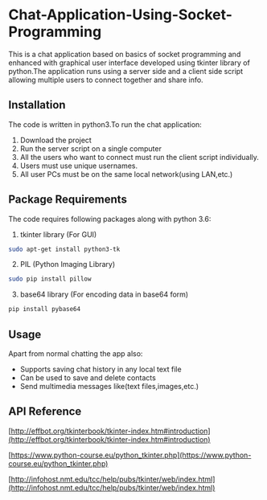 # Chat-Application-Using-Socket-Programming
This is a chat application based on basics of socket programming and enhanced with graphical user interface developed using tkinter
library of python.The application runs using a server side and a client side script allowing multiple users to connect together and 
share info.

## Installation
The code is written in python3.To run the chat application:
1. Download the project
2. Run the server script on a single computer
3. All the users who want to connect must run the client script individually.
4. Users must use unique usernames.
5. All user PCs must be on the same local network(using LAN,etc.)

## Package Requirements
The code requires following packages along with python 3.6:
1. tkinter library (For GUI)
```bash
sudo apt-get install python3-tk
```
2. PIL (Python Imaging Library)
```bash
sudo pip install pillow
```
3. base64 library (For encoding data in base64 form)
```bash
pip install pybase64
```
## Usage
Apart from normal chatting the app also:
* Supports saving chat history in any local text file
* Can be used to save and delete contacts
* Send multimedia messages like(text files,images,etc.)

## API Reference
[http://effbot.org/tkinterbook/tkinter-index.htm#introduction](http://effbot.org/tkinterbook/tkinter-index.htm#introduction)

[https://www.python-course.eu/python_tkinter.php](https://www.python-course.eu/python_tkinter.php)

[http://infohost.nmt.edu/tcc/help/pubs/tkinter/web/index.html](http://infohost.nmt.edu/tcc/help/pubs/tkinter/web/index.html)
